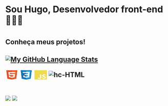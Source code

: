 <h1>Sou Hugo, Desenvolvedor front-end 👨🏾‍💻<h1>
  <h2>Conheça meus projetos!<h2>
    
  [![My GitHub Language Stats](https://github-readme-stats.vercel.app/api/top-langs/?username=hugocrosa&langs_count=5&theme=tokyonight)]()  
    
  <img align="center" alt="hc-Ts" height="30" width="40" src="https://raw.githubusercontent.com/devicons/devicon/master/icons/html5/html5-original.svg">
  <img align="center" alt="hc-css" height="30" width="40" src="https://raw.githubusercontent.com/devicons/devicon/master/icons/css3/css3-original.svg">
  <img align="center" alt="hc-HTML" height="30" width="40" src="https://raw.githubusercontent.com/devicons/devicon/master/icons/javascript/javascript-plain.svg">
  <img align="center" alt="hc-HTML" height="30" width="40" src="https://camo.githubusercontent.com/c72de070297a3c02263eeeb4221e29b128f637b28b75ad8c0c3d9ec57d2b7969/68747470733a2f2f7261776769742e636f6d2f6272696c6c6f75742f617765736f6d652d616e67756c61722d636f6d706f6e656e74732f6d61737465722f616e67756c61722d6c6f676f2e737667">  
    
  
  <br>
  <br>
    

    
  <a href = "mailto:hugo2760@gmail.com"><img src="https://img.shields.io/badge/-Gmail-%23333?style=for-the-badge&logo=gmail&logoColor=white" target="_blank"></a>
  <a href="https://www.linkedin.com/in/hugocorrearosa/" target="_blank"><img src="https://img.shields.io/badge/-LinkedIn-%230077B5?style=for-the-badge&logo=linkedin&logoColor=white" target="_blank"></a> 



